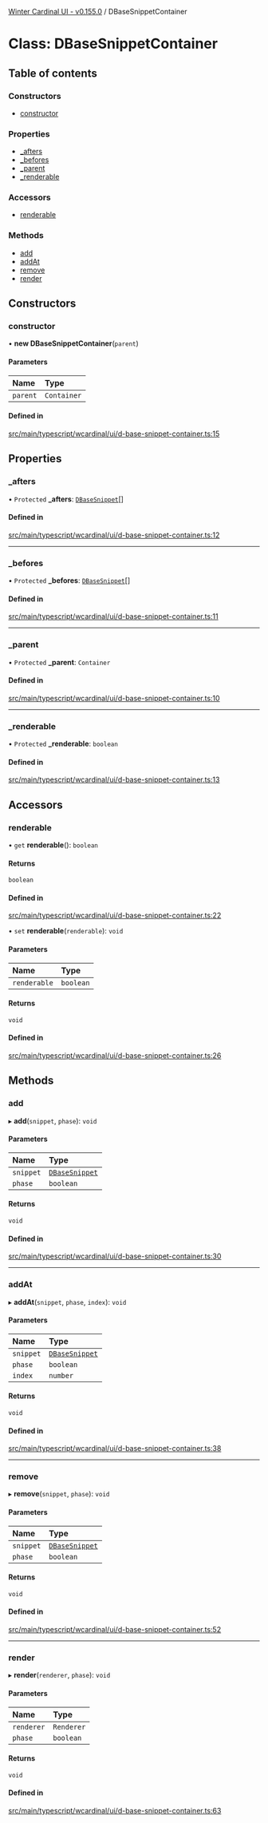 [Winter Cardinal UI - v0.155.0](../index.md) / DBaseSnippetContainer

# Class: DBaseSnippetContainer

## Table of contents

### Constructors

- [constructor](DBaseSnippetContainer.md#constructor)

### Properties

- [\_afters](DBaseSnippetContainer.md#_afters)
- [\_befores](DBaseSnippetContainer.md#_befores)
- [\_parent](DBaseSnippetContainer.md#_parent)
- [\_renderable](DBaseSnippetContainer.md#_renderable)

### Accessors

- [renderable](DBaseSnippetContainer.md#renderable)

### Methods

- [add](DBaseSnippetContainer.md#add)
- [addAt](DBaseSnippetContainer.md#addat)
- [remove](DBaseSnippetContainer.md#remove)
- [render](DBaseSnippetContainer.md#render)

## Constructors

### constructor

• **new DBaseSnippetContainer**(`parent`)

#### Parameters

| Name | Type |
| :------ | :------ |
| `parent` | `Container` |

#### Defined in

[src/main/typescript/wcardinal/ui/d-base-snippet-container.ts:15](https://github.com/winter-cardinal/winter-cardinal-ui/blob/v0.155.0/src/main/typescript/wcardinal/ui/d-base-snippet-container.ts#L15)

## Properties

### \_afters

• `Protected` **\_afters**: [`DBaseSnippet`](../interfaces/DBaseSnippet.md)[]

#### Defined in

[src/main/typescript/wcardinal/ui/d-base-snippet-container.ts:12](https://github.com/winter-cardinal/winter-cardinal-ui/blob/v0.155.0/src/main/typescript/wcardinal/ui/d-base-snippet-container.ts#L12)

___

### \_befores

• `Protected` **\_befores**: [`DBaseSnippet`](../interfaces/DBaseSnippet.md)[]

#### Defined in

[src/main/typescript/wcardinal/ui/d-base-snippet-container.ts:11](https://github.com/winter-cardinal/winter-cardinal-ui/blob/v0.155.0/src/main/typescript/wcardinal/ui/d-base-snippet-container.ts#L11)

___

### \_parent

• `Protected` **\_parent**: `Container`

#### Defined in

[src/main/typescript/wcardinal/ui/d-base-snippet-container.ts:10](https://github.com/winter-cardinal/winter-cardinal-ui/blob/v0.155.0/src/main/typescript/wcardinal/ui/d-base-snippet-container.ts#L10)

___

### \_renderable

• `Protected` **\_renderable**: `boolean`

#### Defined in

[src/main/typescript/wcardinal/ui/d-base-snippet-container.ts:13](https://github.com/winter-cardinal/winter-cardinal-ui/blob/v0.155.0/src/main/typescript/wcardinal/ui/d-base-snippet-container.ts#L13)

## Accessors

### renderable

• `get` **renderable**(): `boolean`

#### Returns

`boolean`

#### Defined in

[src/main/typescript/wcardinal/ui/d-base-snippet-container.ts:22](https://github.com/winter-cardinal/winter-cardinal-ui/blob/v0.155.0/src/main/typescript/wcardinal/ui/d-base-snippet-container.ts#L22)

• `set` **renderable**(`renderable`): `void`

#### Parameters

| Name | Type |
| :------ | :------ |
| `renderable` | `boolean` |

#### Returns

`void`

#### Defined in

[src/main/typescript/wcardinal/ui/d-base-snippet-container.ts:26](https://github.com/winter-cardinal/winter-cardinal-ui/blob/v0.155.0/src/main/typescript/wcardinal/ui/d-base-snippet-container.ts#L26)

## Methods

### add

▸ **add**(`snippet`, `phase`): `void`

#### Parameters

| Name | Type |
| :------ | :------ |
| `snippet` | [`DBaseSnippet`](../interfaces/DBaseSnippet.md) |
| `phase` | `boolean` |

#### Returns

`void`

#### Defined in

[src/main/typescript/wcardinal/ui/d-base-snippet-container.ts:30](https://github.com/winter-cardinal/winter-cardinal-ui/blob/v0.155.0/src/main/typescript/wcardinal/ui/d-base-snippet-container.ts#L30)

___

### addAt

▸ **addAt**(`snippet`, `phase`, `index`): `void`

#### Parameters

| Name | Type |
| :------ | :------ |
| `snippet` | [`DBaseSnippet`](../interfaces/DBaseSnippet.md) |
| `phase` | `boolean` |
| `index` | `number` |

#### Returns

`void`

#### Defined in

[src/main/typescript/wcardinal/ui/d-base-snippet-container.ts:38](https://github.com/winter-cardinal/winter-cardinal-ui/blob/v0.155.0/src/main/typescript/wcardinal/ui/d-base-snippet-container.ts#L38)

___

### remove

▸ **remove**(`snippet`, `phase`): `void`

#### Parameters

| Name | Type |
| :------ | :------ |
| `snippet` | [`DBaseSnippet`](../interfaces/DBaseSnippet.md) |
| `phase` | `boolean` |

#### Returns

`void`

#### Defined in

[src/main/typescript/wcardinal/ui/d-base-snippet-container.ts:52](https://github.com/winter-cardinal/winter-cardinal-ui/blob/v0.155.0/src/main/typescript/wcardinal/ui/d-base-snippet-container.ts#L52)

___

### render

▸ **render**(`renderer`, `phase`): `void`

#### Parameters

| Name | Type |
| :------ | :------ |
| `renderer` | `Renderer` |
| `phase` | `boolean` |

#### Returns

`void`

#### Defined in

[src/main/typescript/wcardinal/ui/d-base-snippet-container.ts:63](https://github.com/winter-cardinal/winter-cardinal-ui/blob/v0.155.0/src/main/typescript/wcardinal/ui/d-base-snippet-container.ts#L63)
